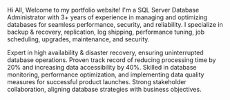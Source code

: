 Hi All,
Welcome to my portfolio website! 
I'm a SQL Server Database Administrator with 3+ years of experience in managing and optimizing databases for seamless performance, security, and reliability. I specialize in backup & recovery, replication, log shipping, performance tuning, job scheduling, upgrades, maintenance, and security.

Expert in high availability & disaster recovery, ensuring uninterrupted database operations.
Proven track record of reducing processing time by 20% and increasing data accessibility by 40%.
Skilled in database monitoring, performance optimization, and implementing data quality measures for successful product launches.
Strong stakeholder collaboration, aligning database strategies with business objectives.

